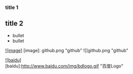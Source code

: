 ### title 1

## title 2

* bullet
* bullet

[![image]](http://www.github.com/)
[image]: github.png "github"
![]github.png "github"


[![baidu]](http://baidu.com)  
[baidu]:http://www.baidu.com/img/bdlogo.gif "百度Logo" 

